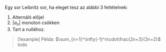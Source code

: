 Egy sor Leibnitz sor, ha eleget tesz az alábbi 3 feltételnek:
1. Alternáló előjel
2. $|a_n|$ monoton csökken
3. Tart a nullához.
> [!example] Példa: $\sum_{n=1}^\infty(-1)^n\cdot\frac{2n+3}{3n+2}$
> todo
